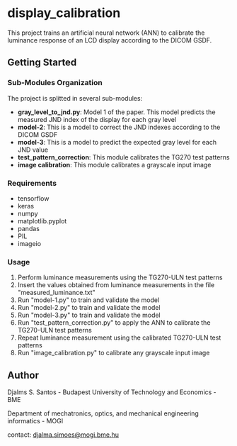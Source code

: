 # display_calibration

This project trains an artificial neural network (ANN) to calibrate the luminance response of an LCD display
according to the DICOM GSDF.


## Getting Started


### Sub-Modules Organization

The project is splitted in several sub-modules:

* **gray_level_to_jnd.py**: Model 1 of the paper. This model predicts the measured JND index of the display for each gray level 
* **model-2**:
 This is a model to correct the JND indexes according to the DICOM GSDF
* **model-3**:
 This is a model to predict the expected gray level for each JND value
* **test_pattern_correction**:
 This module calibrates the TG270 test patterns
* **image calibration**:
 This module calibrates a grayscale input image



### Requirements

* tensorflow
* keras
* numpy
* matplotlib.pyplot
* pandas
* PIL
* imageio

### Usage

1. Perform luminance measurements using the TG270-ULN test patterns
2. Insert the values obtained from luminance measurements in the file "measured_luminance.txt" 
3. Run "model-1.py" to train and validate the model
4. Run "model-2.py" to train and validate the model
5. Run "model-3.py" to train and validate the model
6. Run "test_pattern_correction.py" to apply the ANN to calibrate the TG270-ULN test patterns
7. Repeat luminance measurement using the calibrated TG270-ULN test patterns
8. Run "image_calibration.py" to calibrate any grayscale input image


## Author
Djalms S. Santos - Budapest University of Technology and Economics - BME

Department of mechatronics, optics, and mechanical engineering informatics - MOGI

contact: djalma.simoes@mogi.bme.hu


